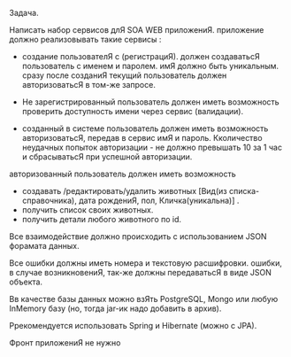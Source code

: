 Задача.

Написать набор сервисов длЯ SOA WEB приложениЯ.
приложение должно реализовывать такие сервисы : 
- создание пользователЯ с (регистрациЯ).
должен создаватьсЯ пользователь с именем и паролем.
имЯ должно быть уникальным.
сразу после созданиЯ текущий пользователь должен авторизоватьсЯ в том-же запросе.

- Не зарегистрированный пользователь должен иметь возможность проверить доступность имени через сервис (валидации).

- созданный в системе пользователь должен иметь возможность авторизоватьсЯ, передав в сервис имЯ и пароль.
Кколичество неудачных попыток авторизации - не должно превышать 10 за 1 час и сбрасыватьсЯ при успешной авторизации.

авторизованный пользователь должен иметь возможность 
- создавать /редактировать/удалить животных [Вид(из списка-справочника), дата рождениЯ, пол, Кличка(уникальна)] .
- получить список своих животных.
- получить детали любого животного по id.

Все взаимодействие должно происходить с использованием JSON форамата данных.

Все ошибки должны иметь номера и текстовую расшифровки. 
ошибки, в случае возникновениЯ, так-же должны передаватьсЯ в виде JSON объекта.

Вв качестве базы данных можно взЯть PostgreSQL, Mongo или любую InMemory базу (но, тогда jar-ик надо добавить в архив).

Ррекомендуется использовать Spring и Hibernate (можно c JPA).


Фронт приложениЯ не нужно
